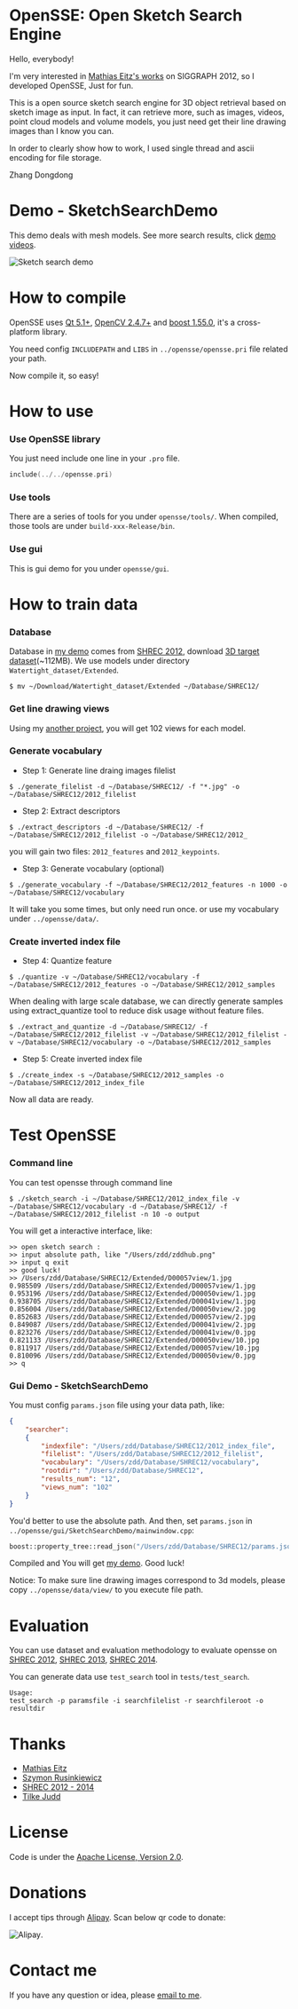OpenSSE: Open Sketch Search Engine
==================================

Hello, everybody! 

I'm very interested in [Mathias Eitz's works](http://cybertron.cg.tu-berlin.de/eitz/projects/sbsr/) on SIGGRAPH 2012, so I developed OpenSSE, Just for fun.

This is a open source sketch search engine for 3D object retrieval based on sketch image as input. In fact, it can retrieve more, such as images, videos, point cloud models and volume models, you just need get their line drawing images than I know you can. 

In order to clearly show how to work, I used single thread and ascii encoding for file storage. 

Zhang Dongdong

Demo - SketchSearchDemo
=======================

This demo deals with mesh models. See more search results, click [demo videos](http://opensse.com).

![Sketch search demo](http://img.blog.csdn.net/20140515204902125 "Sketch search demo")

How to compile
==============

OpenSSE uses [Qt 5.1+](http://qt-project.org/), [OpenCV 2.4.7+](http://opencv.org/) and [boost 1.55.0](http://www.boost.org/), it's a cross-platform library. 

You need config `INCLUDEPATH` and `LIBS` in `../opensse/opensse.pri` file related your path. 

Now compile it, so easy!

How to use
==========

### Use OpenSSE library

You just need include one line in your `.pro` file.
```cpp
include(../../opensse.pri)
```

### Use tools

There are a series of tools for you under `opensse/tools/`. When compiled, those tools are under `build-xxx-Release/bin`.

### Use gui

This is gui demo for you under `opensse/gui`.

How to train data
=================

### Database

Database in [my demo](http://opensse.com) comes from [SHREC 2012](http://www.itl.nist.gov/iad/vug/sharp/contest/2012/SBR/data.html), download [3D target dataset](http://www.itl.nist.gov/iad/vug/sharp/contest/2012/SBR/Watertight_dataset.zip)(~112MB). We use models under directory `Watertight_dataset/Extended`.
```shell
$ mv ~/Download/Watertight_dataset/Extended ~/Database/SHREC12/
```

### Get line drawing views

Using my [another project](https://github.com/zddhub/trianglemesh), you will get 102 views for each model.

### Generate vocabulary

- Step 1: Generate line draing images filelist
```shell
$ ./generate_filelist -d ~/Database/SHREC12/ -f "*.jpg" -o ~/Database/SHREC12/2012_filelist
```
- Step 2: Extract descriptors
```shell
$ ./extract_descriptors -d ~/Database/SHREC12/ -f ~/Database/SHREC12/2012_filelist -o ~/Database/SHREC12/2012_
```
you will gain two files: `2012_features` and `2012_keypoints`.
- Step 3: Generate vocabulary (optional)
```shell
$ ./generate_vocabulary -f ~/Database/SHREC12/2012_features -n 1000 -o ~/Database/SHREC12/vocabulary
```
It will take you some times, but only need run once. or use my vocabulary under `../opensse/data/`.

### Create inverted index file 

- Step 4: Quantize feature
```shell
$ ./quantize -v ~/Database/SHREC12/vocabulary -f ~/Database/SHREC12/2012_features -o ~/Database/SHREC12/2012_samples
```

When dealing with large scale database, we can directly generate samples using extract_quantize tool to reduce disk usage without feature files.
```shell
$ ./extract_and_quantize -d ~/Database/SHREC12/ -f ~/Database/SHREC12/2012_filelist -v ~/Database/SHREC12/2012_filelist -v ~/Database/SHREC12/vocabulary -o ~/Database/SHREC12/2012_samples
```

- Step 5: Create inverted index file
```shell
$ ./create_index -s ~/Database/SHREC12/2012_samples -o ~/Database/SHREC12/2012_index_file
```
Now all data are ready.

Test OpenSSE
============

### Command line
You can test opensse through command line
```shell
$ ./sketch_search -i ~/Database/SHREC12/2012_index_file -v ~/Database/SHREC12/vocabulary -d ~/Database/SHREC12/ -f ~/Database/SHREC12/2012_filelist -n 10 -o output
```
You will get a interactive interface, like:
```shell
>> open sketch search :
>> input absolute path, like "/Users/zdd/zddhub.png"
>> input q exit
>> good luck!
>> /Users/zdd/Database/SHREC12/Extended/D00057view/1.jpg
0.985509 /Users/zdd/Database/SHREC12/Extended/D00057view/1.jpg
0.953196 /Users/zdd/Database/SHREC12/Extended/D00050view/1.jpg
0.938705 /Users/zdd/Database/SHREC12/Extended/D00041view/1.jpg
0.856004 /Users/zdd/Database/SHREC12/Extended/D00050view/2.jpg
0.852683 /Users/zdd/Database/SHREC12/Extended/D00057view/2.jpg
0.849087 /Users/zdd/Database/SHREC12/Extended/D00041view/2.jpg
0.823276 /Users/zdd/Database/SHREC12/Extended/D00041view/0.jpg
0.821133 /Users/zdd/Database/SHREC12/Extended/D00050view/10.jpg
0.811917 /Users/zdd/Database/SHREC12/Extended/D00057view/10.jpg
0.810096 /Users/zdd/Database/SHREC12/Extended/D00050view/0.jpg
>> q
```

### Gui Demo - SketchSearchDemo
You must config `params.json` file using your data path, like:
```json
{
    "searcher":
    {
        "indexfile": "/Users/zdd/Database/SHREC12/2012_index_file",
        "filelist": "/Users/zdd/Database/SHREC12/2012_filelist",
        "vocabulary": "/Users/zdd/Database/SHREC12/vocabulary",
        "rootdir": "/Users/zdd/Database/SHREC12",
        "results_num": "12",
        "views_num": "102"
    }
}
```
You'd better to use the absolute path. And then, set `params.json` in `../opensse/gui/SketchSearchDemo/mainwindow.cpp`:
```cpp
boost::property_tree::read_json("/Users/zdd/Database/SHREC12/params.json", params); 
```

Compiled and You will get [my demo](http://opensse.com). Good luck!

Notice: To make sure line drawing images correspond to 3d models, please copy `../opensse/data/view/` to you execute file path.

Evaluation
==========

You can use dataset and evaluation methodology to evaluate opensse on [SHREC 2012](http://www.itl.nist.gov/iad/vug/sharp/contest/2012/SBR/index.html), [SHREC 2013](http://www.itl.nist.gov/iad/vug/sharp/contest/2013/SBR/index.html), [SHREC 2014](http://www.itl.nist.gov/iad/vug/sharp/contest/2014/SBR/index.html).

You can generate data use `test_search` tool in `tests/test_search`.
```shell
Usage:
test_search -p paramsfile -i searchfilelist -r searchfileroot -o resultdir
```

Thanks
======
- [Mathias Eitz](http://cybertron.cg.tu-berlin.de/eitz/)
- [Szymon Rusinkiewicz](http://www.cs.princeton.edu/~smr/)
- [SHREC 2012 - 2014](http://www.itl.nist.gov/iad/vug/sharp/contest/2014/Generic3D/index.html)
- [Tilke Judd](http://people.csail.mit.edu/tjudd/)

License
=======

Code is under the [Apache License, Version 2.0](http://www.apache.org/licenses/LICENSE-2.0).

Donations
=========

I accept tips through [Alipay](http://img.blog.csdn.net/20140506233949640). Scan below qr code to donate:

![Alipay](http://img.blog.csdn.net/20140506233949640 "Donation").

Contact me
==========

If you have any question or idea, please [email to me](mailto:zddhub@gmail.com).
